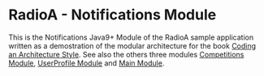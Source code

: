 # RadioA - Notifications Module

This is the Notifications Java9+ Module of the RadioA sample application written as a demostration of the modular architecture for the book [Coding an Architecture Style](https://leanpub.com/codinganarchitecturestyle). See also the others three modules [Competitions Module](https://github.com/enriquemolinari/radioa-competition), [UserProfile Module](https://github.com/enriquemolinari/radioa-userprofile) and [Main Module](https://github.com/enriquemolinari/radioa-main). 